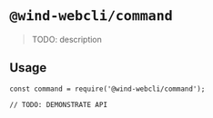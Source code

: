 # `@wind-webcli/command`

> TODO: description

## Usage

```
const command = require('@wind-webcli/command');

// TODO: DEMONSTRATE API
```
